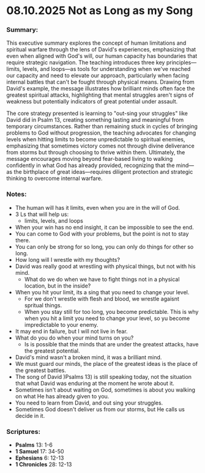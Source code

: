 # 08.10.2025 Not as Long as my Song

### Summary:
This executive summary explores the concept of human limitations and spiritual warfare through the lens of David's experiences, emphasizing that even when aligned with God's will, our human capacity has boundaries that require strategic navigation.
The teaching introduces three key principles—limits, levels, and loops—as tools for understanding when we've reached our capacity and need to elevate our approach, particularly when facing internal battles that can't be fought through physical means. 
Drawing from David's example, the message illustrates how brilliant minds often face the greatest spiritual attacks, highlighting that mental struggles aren't signs of weakness but potentially indicators of great potential under assault. 

The core strategy presented is learning to "out-sing your struggles" like David did in Psalm 13, creating something lasting and meaningful from temporary circumstances. 
Rather than remaining stuck in cycles of bringing problems to God without progression, the teaching advocates for changing levels when hitting limits to become unpredictable to spiritual enemies, emphasizing that sometimes victory comes not through divine deliverance from storms but through choosing to thrive within them. 
Ultimately, the message encourages moving beyond fear-based living to walking confidently in what God has already provided, recognizing that the mind—as the birthplace of great ideas—requires diligent protection and strategic thinking to overcome internal warfare.

### Notes:
- The human will has it limits, even when you are in the will of God.
- 3 Ls that will help us:
    - limits, levels, and loops
- When your win has no end insight, it can be impossible to see the end.
- You can come to God with your problems, but the point is not to stay there. 
- You can only be strong for so long, you can only do things for other so long.
- How long will I wrestle with my thoughts?
- David was really good at wrestling with physical things, but not with his mind.
    - What do we do when we have to fight things not in a physical location, but in the inside?
- When you hit your limit, its a sing that you need to change your level.
    - For we don't wrestle with flesh and blood, we wrestle agaisnt spritual things. 
    - When you stay still for too long, you become predictable. This is why when you hit a limit you need to change your level, so yu become impredictable to your enemy.
- It may end in failure, but I will not live in fear.
- What do you do when your mind turns on you?
    - Is is possible that the minds that are under the greatest attacks, have the greatest potential.
- David's mind wasn't a broken mind, it was a brilliant mind.
- We must guard our minds, the place of the greatest ideas is the place of the greatest battles.
- The song of David )Psalms 13) is still speaking today, not the situation that what David was enduring at the moment he wrote about it.
- Sometimes isn't about waiting on God, sometimes is about you walking on what He has already given to you.
- You need to learn from David, and out sing your struggles.
- Sometimes God doesn't deliver us from our storms, but He calls us decide in it.

### Scriptures:
- **Psalms** 13: 1-6
- **1 Samuel** 17: 34-50
- **Ephesians** 6: 12-13
- **1 Chronicles** 28: 12-13


